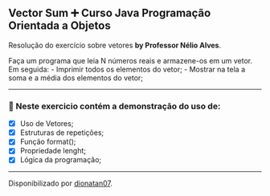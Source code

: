 <h2>
Vector Sum ➕ Curso Java Programação Orientada a Objetos
</h2>

<p>Resolução do exercício sobre vetores <strong>by Professor Nélio Alves</strong>.
</strong> 

<p>Faça um programa que leia N números reais e armazene-os em um vetor. Em seguida:
- Imprimir todos os elementos do vetor;
- Mostrar na tela a soma e a média dos elementos do vetor;

<hr>

<h3>
🛑 Neste exercicio contém a demonstração do uso de:
</h3>

- [x] Uso de Vetores;
- [x] Estruturas de repetições;
- [x] Função format();
- [x] Propriedade lenght;
- [x] Lógica da programação;

------------

Disponibilizado por [dionatan07](https://www.linkedin.com/in/dionatandeandrade/ "LinkedIn").
